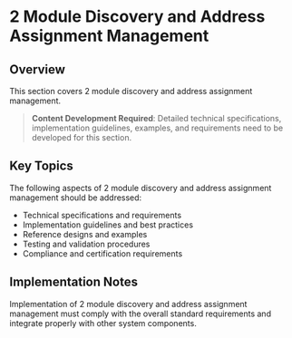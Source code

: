 # 2 Module Discovery and Address Assignment Management

## Overview

This section covers 2 module discovery and address assignment management.

> **Content Development Required**: Detailed technical specifications, implementation guidelines, examples, and requirements need to be developed for this section.

## Key Topics

The following aspects of 2 module discovery and address assignment management should be addressed:

- Technical specifications and requirements
- Implementation guidelines and best practices
- Reference designs and examples
- Testing and validation procedures
- Compliance and certification requirements

## Implementation Notes

Implementation of 2 module discovery and address assignment management must comply with the overall standard requirements and integrate properly with other system components.

